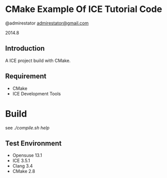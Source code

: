 CMake Example Of ICE Tutorial Code
==================================

@admirestator <admirestator@gmail.com>

2014.8


Introduction
------------
A ICE project build with CMake.


Requirement
-----------
+ CMake
+ ICE Development Tools


Build
=====
see *./compile.sh help*

Test Environment
----------------
+ Opensuse 13.1
+ ICE 3.5.1
+ Clang 3.4
+ CMake 2.8


